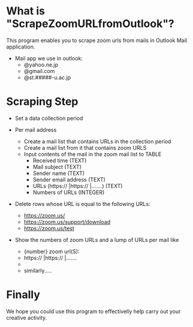 # What is "ScrapeZoomURLfromOutlook"?

This program enables you to scrape zoom urls from mails in Outlook Mail application. 

- Mail app we use in outlook:
    - @yahoo.ne.jp
    - @gmail.com
    - @st.#####-u.ac.jp


# Scraping Step
- Set a data collection period

- Per mail address
    - Create a mail list that contains URLs in the collection period
    - Create a mail list from it that contains zoom URLS
    - Input contents of the mail in the zoom mail list to TABLE
        - Received time (TEXT)
        - Mail subject (TEXT)
        - Sender name (TEXT)
        - Sender email address (TEXT)
        - URLs (https://     |https://     |.......) (TEXT)
        - Numbers of URLs (INTEGER)

- Delete rows whose URL is equal to the following URLs:
    - https://zoom.us/
    - https://zoom.us/support/download
    - https://zoom.us/test


- Show the numbers of zoom URLs and a lump of URLs per mail like
    - {number} zoom url(S): 
    - https://     |https://     |.......
    - 
    - similarly.....


# Finally
We hope you could use this program to effectivelly help carry out your creative activity.